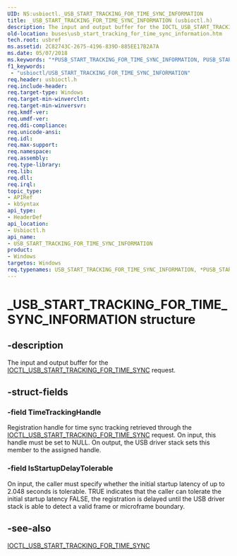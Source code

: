 ```yaml
---
UID: NS:usbioctl._USB_START_TRACKING_FOR_TIME_SYNC_INFORMATION
title: _USB_START_TRACKING_FOR_TIME_SYNC_INFORMATION (usbioctl.h)
description: The input and output buffer for the IOCTL_USB_START_TRACKING_FOR_TIME_SYNC request.
old-location: buses\usb_start_tracking_for_time_sync_information.htm
tech.root: usbref
ms.assetid: 2C82743C-2675-4196-839D-885EE17B2A7A
ms.date: 05/07/2018
ms.keywords: "*PUSB_START_TRACKING_FOR_TIME_SYNC_INFORMATION, PUSB_START_TRACKING_FOR_TIME_SYNC_INFORMATION, PUSB_START_TRACKING_FOR_TIME_SYNC_INFORMATION structure pointer [Buses], USB_START_TRACKING_FOR_TIME_SYNC_INFORMATION, USB_START_TRACKING_FOR_TIME_SYNC_INFORMATION structure [Buses], _USB_START_TRACKING_FOR_TIME_SYNC_INFORMATION, buses.usb_start_tracking_for_time_sync_information, usbioctl/PUSB_START_TRACKING_FOR_TIME_SYNC_INFORMATION, usbioctl/USB_START_TRACKING_FOR_TIME_SYNC_INFORMATION"
f1_keywords:
 - "usbioctl/USB_START_TRACKING_FOR_TIME_SYNC_INFORMATION"
req.header: usbioctl.h
req.include-header: 
req.target-type: Windows
req.target-min-winverclnt: 
req.target-min-winversvr: 
req.kmdf-ver: 
req.umdf-ver: 
req.ddi-compliance: 
req.unicode-ansi: 
req.idl: 
req.max-support: 
req.namespace: 
req.assembly: 
req.type-library: 
req.lib: 
req.dll: 
req.irql: 
topic_type:
- APIRef
- kbSyntax
api_type:
- HeaderDef
api_location:
- Usbioctl.h
api_name:
- USB_START_TRACKING_FOR_TIME_SYNC_INFORMATION
product:
- Windows
targetos: Windows
req.typenames: USB_START_TRACKING_FOR_TIME_SYNC_INFORMATION, *PUSB_START_TRACKING_FOR_TIME_SYNC_INFORMATION
---
```


# _USB_START_TRACKING_FOR_TIME_SYNC_INFORMATION structure


## -description


The input and output buffer for the <a href="https://docs.microsoft.com/windows-hardware/drivers/ddi/usbioctl/ni-usbioctl-ioctl_usb_start_tracking_for_time_sync">IOCTL_USB_START_TRACKING_FOR_TIME_SYNC</a> request.


## -struct-fields




### -field TimeTrackingHandle

Registration handle for time sync tracking retrieved through the <a href="https://docs.microsoft.com/windows-hardware/drivers/ddi/usbioctl/ni-usbioctl-ioctl_usb_start_tracking_for_time_sync">IOCTL_USB_START_TRACKING_FOR_TIME_SYNC</a> request. On input, this handle must be set to NULL. On output, the USB driver stack sets this member to the assigned handle. 


### -field IsStartupDelayTolerable

On input, the caller must specify whether the initial startup latency of up to 2.048 seconds is tolerable. TRUE indicates that the caller can tolerate the initial startup latency FALSE, the registration is delayed until the USB driver stack is able to detect a valid frame or microframe boundary. 




## -see-also




<a href="https://docs.microsoft.com/windows-hardware/drivers/ddi/usbioctl/ni-usbioctl-ioctl_usb_start_tracking_for_time_sync">IOCTL_USB_START_TRACKING_FOR_TIME_SYNC</a>
 

 

